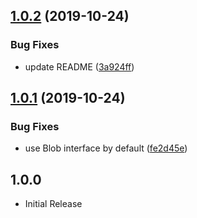## [1.0.2](https://github.com/mooyoul/is-webp-extended/compare/v1.0.1...v1.0.2) (2019-10-24)


### Bug Fixes

* update README ([3a924ff](https://github.com/mooyoul/is-webp-extended/commit/3a924ff2421b60f4c55c55eaada2c3325f1593c9))

## [1.0.1](https://github.com/mooyoul/is-webp-extended/compare/v1.0.0...v1.0.1) (2019-10-24)


### Bug Fixes

* use Blob interface by default ([fe2d45e](https://github.com/mooyoul/is-webp-extended/commit/fe2d45eba1af75d78765595d17f7e61410711e39))

## 1.0.0

- Initial Release
